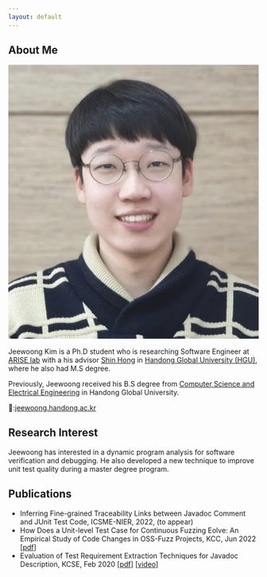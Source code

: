 ```yaml
---
layout: default
---
```


## About Me

<img class="profile-picture" src="jwkim-rev.jpg">

Jeewoong Kim is a Ph.D student who is researching Software Engineer at [ARISE lab](https://arise.handong.edu) with a his advisor [Shin Hong](https://hongshin.github.io) in [Handong Global University (HGU)](https://handong.edu), where he also had M.S degree.

Previously, Jeewoong received his B.S degree from [Computer Science and Electrical Engineering](https://csee.handong.edu) in Handong Global University.

📧:[jeewoong.handong.ac.kr](mailto:jeewoong.handong.ac.kr) 


## Research Interest

Jeewoong has interested in a dynamic program analysis for software verification and debugging. He also developed a new technique to improve unit test quality during a master degree program.


## Publications

- Inferring Fine-grained Traceability Links between Javadoc Comment and JUnit Test Code, ICSME-NIER, 2022, (to appear)
- How Does a Unit-level Test Case for Continuous Fuzzing Eolve: An Empirical Study of Code Changes in OSS-Fuzz Projects, KCC, Jun 2022 \[[pdf](/pubs/kcc22_oss-fuzz-change.pdf)\]
- Evaluation of Test Requirement Extraction Techniques for Javadoc Description, KCSE, Feb 2020 \[[pdf](/pubs/kcse20-javadoc.pdf)\] \[[video](https://www.youtube.com/watch?v=gjiPzHg5Ohw)\]
